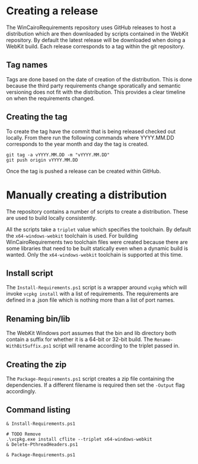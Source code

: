 # Creating a release

The WinCairoRequirements repository uses GitHub releases to host a distribution
which are then downloaded by scripts contained in the WebKit repository. By
default the latest release will be downloaded when doing a WebKit build. Each
release corresponds to a tag within the git repository.

## Tag names

Tags are done based on the date of creation of the distribution. This is done
because the third party requirements change sporatically and semantic
versioning does not fit with the distribution. This provides a clear timeline
on when the requirements changed.

## Creating the tag

To create the tag have the commit that is being released checked out locally.
From there run the following commands where YYYY.MM.DD corresponds to the year
month and day the tag is created.

```
git tag -a vYYYY.MM.DD -m "vYYYY.MM.DD"
git push origin vYYYY.MM.DD
```

Once the tag is pushed a release can be created within GitHub.

# Manually creating a distribution

The repository contains a number of scripts to create a distribution. These are used to build locally consistently.

All the scripts take a `triplet` value which specifies the toolchain. By
default the `x64-windows-webkit` toolchain is used. For building 
WinCairoRequirements two toolchain files were created because there are some
libraries that need to be built statically even when a dynamic build is wanted.
Only the `x64-windows-webkit` toolchain is supported at this time.

## Install script

The `Install-Requirements.ps1` script is a wrapper around `vcpkg` which will
invoke `vcpkg install` with a list of requirements. The requirements are
defined in a .json file which is nothing more than a list of port names.

## Renaming bin/lib

The WebKit Windows port assumes that the bin and lib directory both contain a
suffix for whether it is a 64-bit or 32-bit build. The
`Rename-WithBitSuffix.ps1` script will rename according to the triplet passed
in.

## Creating the zip

The `Package-Requirements.ps1` script creates a zip file containing the
dependencies. If a different filename is required then set the `-Output` flag
accordingly.

## Command listing

```
& Install-Requirements.ps1

# TODO Remove
.\vcpkg.exe install cflite --triplet x64-windows-webkit
& Delete-PthreadHeaders.ps1

& Package-Requirements.ps1
```
